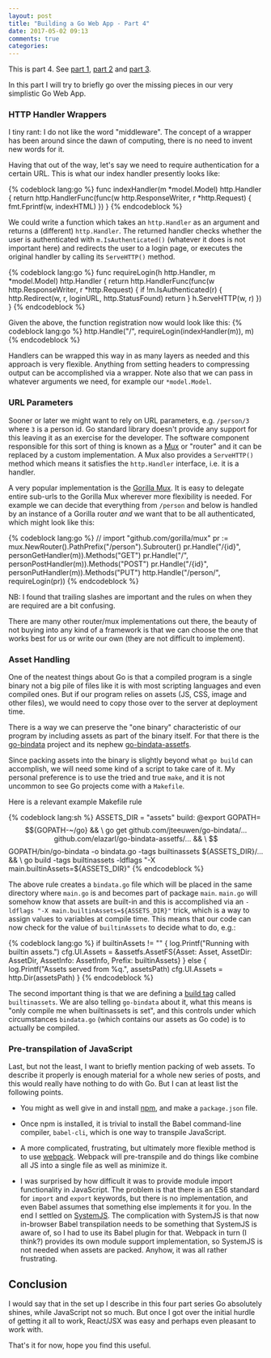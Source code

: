 ```yaml
---
layout: post
title: "Building a Go Web App - Part 4"
date: 2017-05-02 09:13
comments: true
categories:
---
```


This is part 4. See [part 1](/blog/2017/04/27/simplistic-go-web-app/),
[part 2](/blog/2017/04/28/simplistic-go-web-app-part-2/) and
[part 3](/blog/2017/05/01/go-web-app-part-3/).

In this part I will try to briefly go over the missing pieces in our
very simplistic Go Web App.

### HTTP Handler Wrappers ###

I tiny rant: I do not like the word "middleware". The concept of a
wrapper has been around since the dawn of computing, there is no need
to invent new words for it.

Having that out of the way, let's say we need to require
authentication for a certain URL. This is what our index handler
presently looks like:

{% codeblock lang:go %}
func indexHandler(m *model.Model) http.Handler {
	return http.HandlerFunc(func(w http.ResponseWriter, r *http.Request) {
		fmt.Fprintf(w, indexHTML)
	})
}
{% endcodeblock %}

We could write a function which takes an `http.Handler` as an argument
and returns a (different) `http.Handler`. The returned handler checks
whether the user is authenticated with `m.IsAuthenticated()` (whatever
it does is not important here) and redirects the user to a login page,
or executes the original handler by calling its `ServeHTTP()` method.

{% codeblock lang:go %}
func requireLogin(h http.Handler, m *model.Model) http.Handler {
	return http.HandlerFunc(func(w http.ResponseWriter, r *http.Request) {
		if !m.IsAuthenticated(r) {
			http.Redirect(w, r, loginURL, http.StatusFound)
			return
		}
		h.ServeHTTP(w, r)
	})
}
{% endcodeblock %}

Given the above, the function registration now would look like this:
{% codeblock lang:go %}
   http.Handle("/", requireLogin(indexHandler(m)), m)
{% endcodeblock %}

Handlers can be wrapped this way in as many layers as needed and this
approach is very flexible. Anything from setting headers to
compressing output can be accomplished via a wrapper. Note also that
we can pass in whatever arguments we need, for example our
`*model.Model`.

### URL Parameters ###

Sooner or later we might want to rely on URL parameters,
e.g. `/person/3` where `3` is a person id. Go standard library doesn't
provide any support for this leaving it as an exercise for the
developer. The software component responsible for this sort of thing
is known as a [Mux](https://golang.org/pkg/net/http/#ServeMux) or
"router" and it can be replaced by a custom implementation. A Mux also
provides a `ServeHTTP()` method which means it satisfies the
`http.Handler` interface, i.e. it is a handler.

A very popular implementation is the [Gorilla Mux](https://github.com/gorilla/mux).
It is easy to delegate entire
sub-urls to the Gorilla Mux wherever more flexibility is needed. For
example we can decide that everything from `/person` and below is
handled by an instance of a Gorilla router _and_ we want that to be
all authenticated, which might look like this:

{% codeblock lang:go %}
	// import "github.com/gorilla/mux"
	pr := mux.NewRouter().PathPrefix("/person").Subrouter()
	pr.Handle("/{id}", personGetHandler(m)).Methods("GET")
	pr.Handle("/", personPostHandler(m)).Methods("POST")
	pr.Handle("/{id}", personPutHandler(m)).Methods("PUT")
	http.Handle("/person/", requireLogin(pr))
{% endcodeblock %}

NB: I found that trailing slashes are important and the rules on when
they are required are a bit confusing.

There are many other router/mux implementations out there, the beauty
of not buying into any kind of a framework is that we can choose the
one that works best for us or write our own (they are not difficult
to implement).

### Asset Handling ###

One of the neatest things about Go is that a compiled program is a
single binary not a big pile of files like it is with most scripting
languages and even compiled ones. But if our program relies on assets
(JS, CSS, image and other files), we would need to copy those over to
the server at deployment time.

There is a way we can preserve the "one binary" characteristic of
our program by including assets as part of the binary itself. For
that there is the [go-bindata](https://github.com/jteeuwen/go-bindata/) project and its
nephew [go-bindata-assetfs](github.com/elazarl/go-bindata-assetfs).

Since packing assets into the binary is slightly beyond what
`go build` can accomplish, we will need some kind of a script to take care of it.
My personal preference is to use the tried and true `make`, and it
is not uncommon to see Go projects come with a `Makefile`.

Here is a relevant example Makefile rule

{% codeblock lang:sh %}
ASSETS_DIR = "assets"
build:
	@export GOPATH=$${GOPATH-~/go} && \
	go get github.com/jteeuwen/go-bindata/... github.com/elazarl/go-bindata-assetfs/... && \
	$$GOPATH/bin/go-bindata -o bindata.go -tags builtinassets ${ASSETS_DIR}/... && \
	go build -tags builtinassets -ldflags "-X main.builtinAssets=${ASSETS_DIR}"
{% endcodeblock %}

The above rule creates a `bindata.go` file which will be placed in the
same directory where `main.go` is and becomes part of package
`main`. `main.go` will somehow know that assets are built-in and this
is accomplished via an `-ldflags "-X main.builtinAssets=${ASSETS_DIR}"` trick,
which is a way to assign values to variables at compile time. This means
that our code can now check for the value of `builtinAssets` to decide
what to do, e.g.:

{% codeblock lang:go %}
	if builtinAssets != "" {
		log.Printf("Running with builtin assets.")
		cfg.UI.Assets = &assetfs.AssetFS{Asset: Asset, AssetDir: AssetDir, AssetInfo: AssetInfo, Prefix: builtinAssets}
	} else {
		log.Printf("Assets served from %q.", assetsPath)
		cfg.UI.Assets = http.Dir(assetsPath)
	}
{% endcodeblock %}

The second important thing is that we are defining a
[build tag](https://dave.cheney.net/2013/10/12/how-to-use-conditional-compilation-with-the-go-build-tool)
called `builtinassets`. We are also telling `go-bindata` about it, what this
means is "only compile me when builtinassets is set", and this controls
under which circumstances `bindata.go` (which contains our assets as
Go code) is to actually be compiled.

### Pre-transpilation of JavaScript ###

Last, but not the least, I want to briefly mention packing of web
assets. To describe it properly is enough material for a whole new
series of posts, and this would really have nothing to do with Go. But
I can at least list the following points.

* You might as well give in and install [npm](https://www.npmjs.com/),
  and make a `package.json` file.

* Once npm is installed, it is trivial to install the Babel command-line
  compiler, `babel-cli`, which is one way to transpile JavaScript.

* A more complicated, frustrating, but ultimately more flexible method
  is to use [webpack](https://webpack.github.io/). Webpack will
  pre-transpile and do things like combine all JS into a single
  file as well as minimize it.

* I was surprised by how difficult it was to provide module import
  functionality in JavaScript. The problem is that there is an ES6
  standard for `import` and `export` keywords, but there is no
  implementation, and even Babel assumes that something else
  implements it for you. In the end I settled on
  [SystemJS](https://github.com/systemjs/systemjs).  The complication
  with SystemJS is that now in-browser Babel transpilation needs to be
  something that SystemJS is aware of, so I had to use its Babel
  plugin for that. Webpack in turn (I think?) provides its own module
  support implementation, so SystemJS is not needed when assets are
  packed. Anyhow, it was all rather frustrating.

## Conclusion ##

I would say that in the set up I describe in this four part series Go
absolutely shines, while JavaScript not so much. But once I got over
the initial hurdle of getting it all to work, React/JSX was easy and
perhaps even pleasant to work with.

That's it for now, hope you find this useful.
